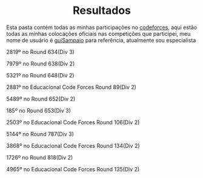 <div align="center">
  <h1>Resultados</h1>
</div>
<p>Esta pasta contém todas as minhas participações no <a href="https://codeforces.com/">codeforces</a>, aqui estão todas as minhas colocações oficiais nas competições que participei, meu nome de usuário é <a href="https://codeforces.com/profile/guiSampaio">guiSampaio</a> para referência, atualmente sou especialista<p>
<p>2819º no Round 634(Div 3)<p>
<p>7979º no Round 638(Div 2)<p>
<p>5321º no Round 648(Div 2)<p>
<p>2881º no Educacional Code Forces Round 89(Div 2)<p>
<p>5489º no Round 652(Div 2)<p>
<p>185º no Round 653(Div 3)<p>
<p>2503º no Educacional Code Forces Round 106(Div 2)<p>
<p>5144º no Round 787(Div 3)<p>
<p>3868º no Educacional Code Forces Round 134(Div 2)<p>
<p>1726º no Round 818(Div 2)<p>
<p>4965º no Educacional Code Forces Round 135(Div 2)<p>

